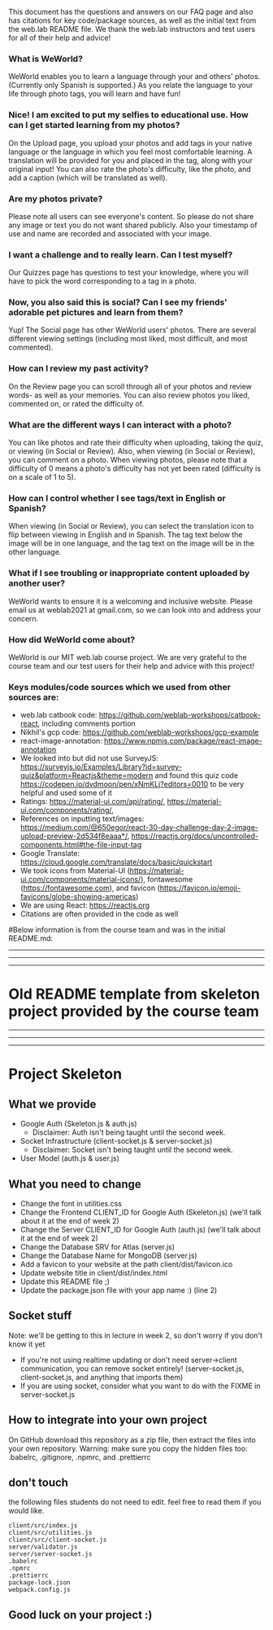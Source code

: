This document has the questions and answers on our FAQ page and also has citations for key code/package sources, as well as the initial text from the web.lab README file. We thank the web.lab instructors and test users for all of their help and advice!

### What is WeWorld?

WeWorld enables you to learn a language through your and others' photos. (Currently only Spanish is supported.) As you relate
the language to your life through photo tags, you will learn and have fun!

### Nice! I am excited to put my selfies to educational use. How can I get started learning from my photos?

On the Upload page, you upload your photos and add tags in your native language or the language in which
you feel most comfortable learning. A translation will be provided for you and placed in
the tag, along with your original input! You can also rate the photo's difficulty, like the photo, and add a caption (which will be translated as well).

### Are my photos private?</p>

Please note all users can see everyone's content. So please do not share any image or text you do not want shared publicly. Also your timestamp of use and name are recorded and associated with your image.

### I want a challenge and to really learn. Can I test myself?

Our Quizzes page has questions to test your knowledge, where you will have to pick the word corresponding to a tag in a photo.

### Now, you also said this is social? Can I see my friends' adorable pet pictures and learn from them?

Yup! The Social page has other WeWorld users' photos. There are several different viewing settings (including most liked, most difficult, and most commented).

### How can I review my past activity?

On the Review page you can scroll through all of your photos and review words- as well as your memories. You can also review photos you liked, commented on, or rated the difficulty of.

### What are the different ways I can interact with a photo?

You can like photos and rate their difficulty when uploading, taking the quiz, or viewing (in Social or Review). Also, when viewing (in Social or Review), you can comment on a photo. When viewing photos, please note that a difficulty of 0 means a photo's difficulty has not yet been rated (difficulty is on a scale of 1 to 5).

### How can I control whether I see tags/text in English or Spanish?

When viewing (in Social or Review), you can select the translation icon to flip between viewing in English and in Spanish. The tag text below the image will be in one language, and the tag text on the image will be in the other language.

### What if I see troubling or inappropriate content uploaded by another user?

WeWorld wants to ensure it is a welcoming and inclusive website. Please email us at weblab2021 at gmail.com, so we can look into and address your concern.

### How did WeWorld come about?</p>

WeWorld is our MIT web.lab course project. We are very grateful to the course team and our test users for their help and advice with this project!

### Keys modules/code sources which we used from other sources are:

- web.lab catbook code: https://github.com/weblab-workshops/catbook-react, including comments portion
- Nikhil's gcp code: https://github.com/weblab-workshops/gcp-example
- react-image-annotation: https://www.npmjs.com/package/react-image-annotation
- We looked into but did not use SurveyJS: https://surveyjs.io/Examples/Library?id=survey-quiz&platform=Reactjs&theme=modern and found this quiz code https://codepen.io/dvdmoon/pen/xNmKLj?editors=0010 to be very helpful and used some of it
- Ratings: https://material-ui.com/api/rating/, https://material-ui.com/components/rating/,
- References on inputting text/images: https://medium.com/@650egor/react-30-day-challenge-day-2-image-upload-preview-2d534f8eaaa*/, https://reactjs.org/docs/uncontrolled-components.html#the-file-input-tag
- Google Translate: https://cloud.google.com/translate/docs/basic/quickstart
- We took icons from Material-UI (https://material-ui.com/components/material-icons/), fontawesome (https://fontawesome.com), and favicon (https://favicon.io/emoji-favicons/globe-showing-americas)
- We are using React: https://reactjs.org
- Citations are often provided in the code as well

#Below information is from the course team and was in the initial README.md:

--------------------------------------------------------------------------------------------------------
--------------------------------------------------------------------------------------------------------
--------------------------------------------------------------------------------------------------------
# Old README template from skeleton project provided by the course team
--------------------------------------------------------------------------------------------------------
--------------------------------------------------------------------------------------------------------
--------------------------------------------------------------------------------------------------------

# Project Skeleton

## What we provide

- Google Auth (Skeleton.js & auth.js)
  - Disclaimer: Auth isn't being taught until the second week.
- Socket Infrastructure (client-socket.js & server-socket.js)
  - Disclaimer: Socket isn't being taught until the second week.
- User Model (auth.js & user.js)

## What you need to change

- Change the font in utilities.css
- Change the Frontend CLIENT_ID for Google Auth (Skeleton.js) (we'll talk about it at the end of week 2)
- Change the Server CLIENT_ID for Google Auth (auth.js) (we'll talk about it at the end of week 2)
- Change the Database SRV for Atlas (server.js)
- Change the Database Name for MongoDB (server.js)
- Add a favicon to your website at the path client/dist/favicon.ico
- Update website title in client/dist/index.html
- Update this README file ;)
- Update the package.json file with your app name :) (line 2)

## Socket stuff

Note: we'll be getting to this in lecture in week 2, so don't worry if you don't know it yet

- If you're not using realtime updating or don't need server->client communication, you can remove socket entirely! (server-socket.js, client-socket.js, and anything that imports them)
- If you are using socket, consider what you want to do with the FIXME in server-socket.js

## How to integrate into your own project

On GitHub download this repository as a zip file, then extract the files into your own repository.
Warning: make sure you copy the hidden files too: .babelrc, .gitignore, .npmrc, and .prettierrc

## don't touch

the following files students do not need to edit. feel free to read them if you would like.

```
client/src/index.js
client/src/utilities.js
client/src/client-socket.js
server/validator.js
server/server-socket.js
.babelrc
.npmrc
.prettierrc
package-lock.json
webpack.config.js
```

## Good luck on your project :)
